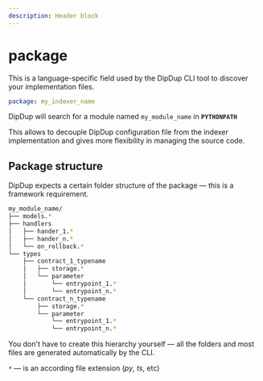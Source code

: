 ```yaml
---
description: Header block
---
```


# package

This is a language-specific field used by the DipDup CLI tool to discover your implementation files.

```yaml
package: my_indexer_name
```

DipDup will search for a module named `my_module_name` in **`PYTHONPATH`**

This allows to decouple DipDup configuration file from the indexer implementation and gives more flexibility in managing the source code.

## Package structure

DipDup expects a certain folder structure of the package — this is a framework requirement.

```bash
my_module_name/
├── models.*
├── handlers
│   ├── hander_1.*
│   ├── hander_n.*
│   └── on_rollback.*
└── types
    ├── contract_1_typename
    │   ├── storage.*
    │   └── parameter
    │       └── entrypoint_1.*
    │       └── entrypoint_n.*
    └── contract_n_typename
        ├── storage.*
        └── parameter
            └── entrypoint_1.*
            └── entrypoint_n.*
```

You don't have to create this hierarchy yourself — all the folders and most files are generated automatically by the CLI.

`*` — is an according file extension \(_py_, _ts_, etc\)
